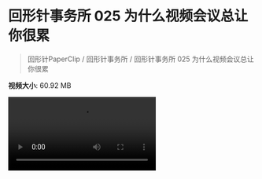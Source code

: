 # 回形针事务所 025 为什么视频会议总让你很累

> 回形针PaperClip / 回形针事务所 / 回形针事务所 025 为什么视频会议总让你很累

**视频大小**: 60.92 MB

<div class="video"><video src="https://file.hsyhx.top/video/PaperClip/事务所/025.mp4" controls preload>🤔 您的浏览器不支持 video 标签</video></div>